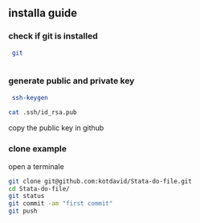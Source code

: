 ## installa guide

### check if git is installed
```bash
 git 
 
```
### generate public and private key
```bash
 ssh-keygen
 
cat .ssh/id_rsa.pub
```
copy the public key in github 

### clone example

open a terminale
```bash
git clone git@github.com:kotdavid/Stata-do-file.git
cd Stata-do-file/
git status
git commit -am "first commit"
git push

```